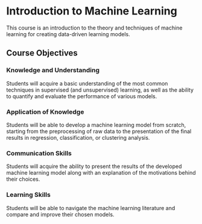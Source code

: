 # Introduction to Machine Learning

This course is an introduction to the theory and techniques of machine learning for creating data-driven learning models.

## Course Objectives

### Knowledge and Understanding
Students will acquire a basic understanding of the most common techniques in supervised (and unsupervised) learning, as well as the ability to quantify and evaluate the performance of various models.

### Application of Knowledge
Students will be able to develop a machine learning model from scratch, starting from the preprocessing of raw data to the presentation of the final results in regression, classification, or clustering analysis.

### Communication Skills
Students will acquire the ability to present the results of the developed machine learning model along with an explanation of the motivations behind their choices.

### Learning Skills
Students will be able to navigate the machine learning literature and compare and improve their chosen models.

